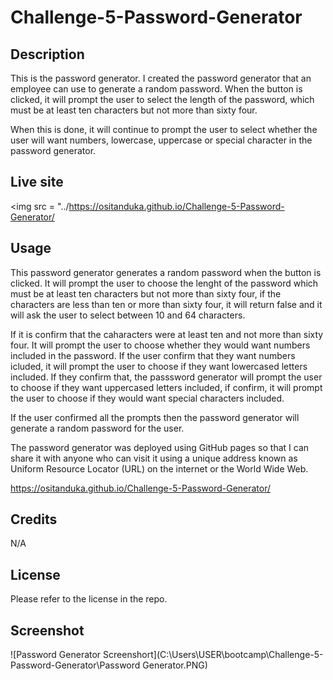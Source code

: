 # Challenge-5-Password-Generator

## Description

This is the password generator. I created the password generator that an employee can use to generate a random password. When the button is clicked, it will prompt the user to select the length of the password, which must be at least ten characters but not more than sixty four. 

When this is done, it will continue to prompt the user to select whether the user will want numbers, lowercase, uppercase or special character in the password generator.
 
## Live site

 <img src = "../https://ositanduka.github.io/Challenge-5-Password-Generator/


## Usage

This password generator generates a random password when the button is clicked. It will prompt the user to choose the lenght of the password which must be at least ten characters but not more than sixty four, if the characters are less than ten or more than sixty four, it will return false and it will ask the user to select between 10 and 64 characters.

If it is confirm that the caharacters were at least ten and not more than sixty four. It will prompt the user to choose whether they would want numbers included in the password. If the user confirm that they want numbers icluded, it will prompt the user to choose if they want lowercased letters included. If they confirm that, the passsword generator will prompt the user to choose if they want uppercased letters included, if confirm, it will prompt the user to choose if they would want special characters included.

If the user confirmed all the prompts then the password generator will generate a random password for the user.

The password generator was deployed using GitHub pages so that I can share it with anyone who can visit it using a unique address known as Uniform Resource Locator (URL) on the internet or the World Wide Web.

https://ositanduka.github.io/Challenge-5-Password-Generator/


## Credits

N/A







## License

Please refer to the license in the repo.


## Screenshot

![Password Generator Screenshort](C:\Users\USER\bootcamp\Challenge-5-Password-Generator\Password Generator.PNG)




